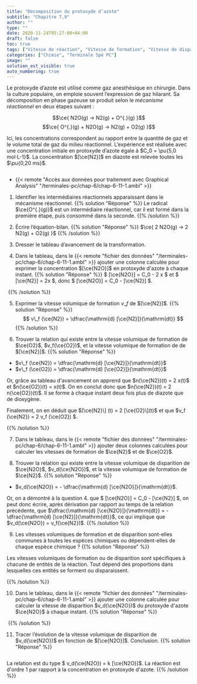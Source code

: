 ```yaml
---
title: "Décomposition du protoxyde d’azote"
subtitle: "Chapitre 7,9"
author: ""
type: ""
date: 2020-11-24T05:27:00+04:00
draft: false
toc: true
tags: ["Vitesse de réaction", "Vitesse de formation", "Vitesse de disparition", "Tableau d'avancement", "Ordre 1", "Mécanisme réactionnel"]
categories: ["Chimie", "Terminale Spé PC"]
image: ""
solution_est_visible: true
auto_numbering: true
---
```


Le protoxyde d’azote est utilisé comme gaz anesthésique en chirurgie. Dans la culture populaire, on emploie souvent l’expression de gaz hilarant. Sa décomposition en phase gazeuse se produit selon le *mécanisme réactionnel* en deux étapes suivant :

$$\ce{ N2O(g) -> N2(g) + O^{.}(g)  }$$
$$\ce{ O^{.}(g) + N2O(g) ->  N2(g) + O2(g) }$$

Ici, les concentrations correspondent au rapport entre la quantité de gaz et le volume total de gaz du milieu réactionnel. L’expérience est réalisée avec une concentration initiale en protoxyde d’azote égale à $C_0 = \pu{5,0 mol·L-1}$. La concentration $[\ce{N2}]$ en diazote est relevée toutes les $\pu{0,20 ms}$.

<img src="/terminales-pc/chap-6/chap-6-11-2.png" alt="" width="" />

- {{< remote "Accès aux données pour traitement avec Graphical Analysis" "/terminales-pc/chap-6/chap-6-11-1.ambl" >}}

1. Identifier les intermédiaires réactionnels apparaissant dans le mécanisme réactionnel. 
{{% solution "Réponse" %}}
Le radical $\ce{O^{.}(g)}$ est un intermédiaire réactionnel, car il est formé dans la première étape, puis consommé dans la seconde.
{{% /solution %}}

2. Écrire l’équation-bilan. 
{{% solution "Réponse" %}}
$\ce{ 2 N2O(g) -> 2  N2(g) + O2(g)  }$
{{% /solution %}}

3. Dresser le tableau d’avancement de la transformation.

4. Dans le tableau, dans le {{< remote "fichier des données" "/terminales-pc/chap-6/chap-6-11-1.ambl" >}} ajouter une colonne calculée pour exprimer la concentration $[\ce{N2O}]$ en protoxyde d'azote à chaque instant.
{{% solution "Réponse" %}}
$ [\ce{N2O}] = C_0 - 2 x $ et $ [\ce{N2}] = 2x $, donc $ [\ce{N2O}] = C_0 - [\ce{N2}] $.

<img src="/terminales-pc/chap-6/chap-6-11-3.png" alt="" width="" />
{{% /solution %}}

5. Exprimer la vitesse volumique de formation $v\_f$ de $[\ce{N2}]$.
{{% solution "Réponse" %}}
$$
    v\_f (\ce{N2}) = \dfrac{\mathrm{d} [\ce{N2}]}{\mathrm{dt}} 
$$
{{% /solution %}}

<!--
{{% note tip %}}
On appelle **vitesse volumique de formation** d'un produit $A$ la vitesse 
$$ v_f = \dfrac{\mathrm{d} [A]}{\mathrm{dt}}$$
$v_f$ est positive et s'exprime en mole par litre par seconde (en pratique).
{{% /note %}}
-->

<!--
6. Trouver la relation qui existe entre la vitesse volumique de formation de $\ce{N2}$, $v_f(\ce{N2})$, et la vitesse volumique de réaction.
{{% solution "Réponse" %}}
$v_f(\ce{N2}) = \dfrac{\mathrm{d} [\ce{N2}]}{\mathrm{dt}}$ donc $v = \dfrac{1}{2}\\, v_f(\ce{N2})$.
{{% /solution %}}
-->

6. Trouver la relation qui existe entre la vitesse volumique de formation de $\ce{O2}$, $v_f(\ce{O2})$, et la vitesse volumique de formation de de $[\ce{N2}]$.
{{% solution "Réponse" %}}

- $v\_f (\ce{N2}) = \dfrac{\mathrm{d} [\ce{N2}]}{\mathrm{dt}}$
- $v\_f (\ce{O2}) = \dfrac{\mathrm{d} [\ce{O2}]}{\mathrm{dt}}$

Or, grâce au tableau d'avancement on apprend que $n(\ce{N2})(t) = 2 x(t)$ et $n(\ce{O2})(t) = x(t)$. On en conclut donc que $n(\ce{N2})(t) = 2 n(\ce{O2})(t)$. Il se forme à chaque instant deux fois plus de diazote que de dioxygène. 

Finalement, on en déduit que $[\ce{N2}\] (t) = 2 [\ce{O2}\](t)$ et que $v\_f (\ce{N2}) = 2 v\_f (\ce{O2}) $.

{{% /solution %}}

<!--
{{% note tip %}}
On appelle **vitesse volumique de disparition** d'un réactif $A$ la vitesse 
$$ v_d = \left\lvert \dfrac{\mathrm{d} [A]}{\mathrm{dt}} \right\rvert $$
$v_d$ est positive et s'exprime en mole par litre par seconde (en pratique).
{{% /note %}}
-->

7. Dans le tableau, dans le {{< remote "fichier des données" "/terminales-pc/chap-6/chap-6-11-1.ambl" >}} ajouter deux colonnes calculées pour calculer les vitesses de formation de $\ce{N2}$ et de $\ce{O2}$.


8. Trouver la relation qui existe entre la vitesse volumique de disparition de $\ce{N2O}$, $v_d(\ce{N2O})$, et la vitesse volumique de formation de $\ce{N2}$.
{{% solution "Réponse" %}}
- $v_d(\ce{N2O}) = - \dfrac{\mathrm{d} [\ce{N2O}]}{\mathrm{dt}}$.

Or, on a démontré à la question 4. que $ [\ce{N2O}] = C_0 - [\ce{N2}] $, on peut donc écrire, après dérivation par rapport au temps de la relation précédente, que $\dfrac{\mathrm{d} [\ce{N2O}]}{\mathrm{dt}} = - \dfrac{\mathrm{d} [\ce{N2}]}{\mathrm{dt}}$, ce qui implique que $v_d(\ce{N2O}) = v_f(\ce{N2})$.
{{% /solution %}}

<!--
9. Quelle est la grandeur cinétique commune à tous les produits et réactifs de la réaction ?       
    a. La vitesse volumique de formation ou de disparition ?        
    b. La vitesse volumique de réaction ?
{{% solution "Réponse" %}}
- *Les vitesses volumiques de formation ou de disparition sont spécifiques à chacune de entités de la réaction*.
- *La vitesse volumique de réaction est commune à toutes les entités de la réaction*.
{{% /solution %}}
-->

9. Les vitesses volumiques de formation et de disparition sont-elles communes à toutes les espèces chimiques ou dépendent-elles de chaque espèce chimique&nbsp;?
{{% solution "Réponse" %}}

Les vitesses volumiques de formation ou de disparition sont spécifiques à chacune de entités de la réaction. Tout dépend des proportions dans lesquelles ces entités se forment ou disparaissent.

{{% /solution %}}

10. Dans le tableau, dans le {{< remote "fichier des données" "/terminales-pc/chap-6/chap-6-11-1.ambl" >}} ajouter une colonne calculée pour calculer la vitesse de disparition $v_d(\ce{N2O})$ du protoxyde d'azote $\ce{N2O}$ à chaque instant.
{{% solution "Réponse" %}}
<img src="/terminales-pc/chap-6/chap-6-11-4.png" alt="" width="" />
{{% /solution %}}

11. Tracer l’évolution de la vitesse volumique de disparition de $v_d(\ce{N2O})$ en fonction de $[\ce{N2O}]$. Conclusion.
{{% solution "Réponse" %}}
<img src="/terminales-pc/chap-6/chap-6-11-5.png" alt="" width="" />

La relation est du type $ v_d(\ce{N2O}) = k [\ce{N2O}]$. La réaction est d'ordre 1 par rapport à la concentration en protoxyde d'azote.
{{% /solution %}}